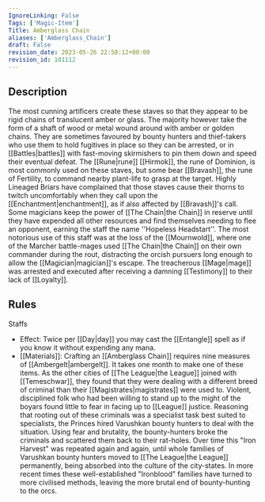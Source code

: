 ```yaml
---
IgnoreLinking: False
Tags: ['Magic-Item']
Title: Amberglass Chain
aliases: ['Amberglass_Chain']
draft: False
revision_date: 2023-05-26 22:58:12+00:00
revision_id: 101112
---
```


## Description
The most cunning artificers create these staves so that they appear to be rigid chains of translucent amber or glass. The majority however take the form of a shaft of wood or metal wound around with amber or golden chains. They are sometimes favoured by bounty hunters and thief-takers who use them to hold fugitives in place so they can be arrested, or in [[Battles|battles]] with fast-moving skirmishers to pin them down and speed their eventual defeat.
The [[Rune|rune]] [[Hirmok]], the rune of Dominion,  is most commonly used on these staves, but some bear [[Bravash]], the rune of Fertility, to command nearby plant-life to grasp at the target. Highly Lineaged Briars have complained that those staves cause their thorns to twitch uncomfortably when they call upon the [[Enchantment|enchantment]], as if also affected by [[Bravash]]'s call. 
Some magicians keep the power of [[The Chain|the Chain]] in reserve until they have expended all other resources and find themselves needing to flee an opponent, earning the staff the name ''Hopeless Headstart''. The most notorious use of this staff was at the loss of the [[Mournwold]], where one of the Marcher battle-mages used [[The Chain|the Chain]] on their own commander during the rout, distracting the orcish pursuers long enough to allow the [[Magician|magician]]'s escape. The treacherous [[Mage|mage]] was arrested and executed after receiving a damning [[Testimony]] to their lack of [[Loyalty]].
## Rules
Staffs
* Effect: Twice per [[Day|day]] you may cast the [[Entangle]] spell as if you know it without expending any mana.
* [[Materials]]: Crafting an [[Amberglass Chain]] requires nine measures of [[Ambergelt|ambergelt]]. It takes one month to make one of these items.
As the other cities of [[The League|the League]] joined with [[Temeschwar]], they found that they were dealing with a different breed of criminal than their [[Magistrates|magistrates]] were used to. Violent, disciplined folk who had been willing to stand up to the might of the boyars found little to fear in facing up to [[League]] justice. Reasoning that rooting out of these criminals was a specialist task best suited to specialists, the Princes hired Varushkan bounty hunters to deal with the situation. Using fear and brutality, the bounty-hunters broke the criminals and scattered them back to their rat-holes.
Over time this "Iron Harvest" was repeated again and again, until whole families of Varushkan bounty hunters moved to [[The League|the League]] permanently, being absorbed into the culture of the city-states. In more recent times these well-established "Ironblood" families have turned to more civilised methods, leaving the more brutal end of bounty-hunting to the orcs.
